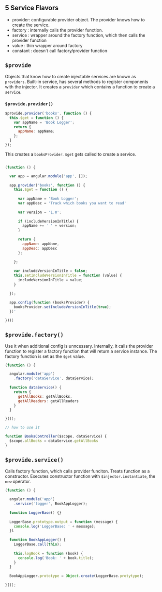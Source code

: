 ## 5 Service Flavors

  * provider: configurable provider object. The provider knows how to create the service.
  * factory : internally calls the provider function.
  * service : wrapper around the factory function, which then calls the provider function
  * value : thin wrapper around factory
  * constant : doesn't call factory/provider function
  

## ```$provide```

Objects that know how to create injectable services are known as ```providers```.
Built-in service, has several methods to register components with the injector. 
It creates a ```provider``` which contains a function to create a ```service```.



### ```$provide.provider()```

```JavaScript
$provide.provider('books', function () {
  this.$get = function () {
    var appName = 'Book Logger';
    return {
      appName: appName;
    };
  }
});
```

This creates a ```booksProvider```. ```$get``` gets called to create a service.


```JavaScript

(function () {

  var app = angular.module('app', []);
  
  app.provider('books', function () {
    this.$get = function () {
      
      var appName = 'Book Logger';
      var appDesc = 'Track which books you want to read'
      
      var version = '1.0';
      
      if (includeVersionInTitle) {
        appName += ' ' + version;
      }
      
      return {
        appName: appName,
        appDesc: appDesc
      };
      
    };
    
    var includeVersionInTitle = false;
    this.setIncludeVersionInTitle = function (value) {
      includeVersionInTitle = value;
    }
    
  });
  
  app.config(function (booksProvider) {
    booksProvider.setIncludeVersionInTitle(true);
  })'

})()

```

## ```$provide.factory()```

Use it when additional config is unncessary. Internally, it calls the provider
function to register a factory function that will return a service instance. The factory
function is set as the ```$get``` value.
```JavaScript
(function () {

  angular.module('app')
    .factory('dataService', dataService);
    
  function dataService() {
    return {
      getAllBooks: getAllBooks,
      getAllReaders: getAllReaders
    }
  }

}());

// how to use it

function BooksController($scope, dataService) {
  $scope.allBooks = dataService.getAllBooks
}
```

## ```$provide.service()```
Calls factory function, which calls provider funciton. Treats function as a constructor.
Executes constructor function with ```$injector.instantiate```, the ```new``` operator.
```JavaScript
(function () {
  
  angular.module('app')
    .service('logger', BookAppLogger);
  
  function LoggerBase() {}
  
  LoggerBase.prototype.output = function (message) {
    console.log('LoggerBase: ' + message);
  }l
  
  function BookAppLogger() {
    LoggerBase.call(this);
    
    this.logBook = function (book) {
      console.log('Book: ' + book.title);
    }
  }
  
  BookAppLogger.prototype = Object.create(LoggerBase.protytype);
  
}());
```


  

